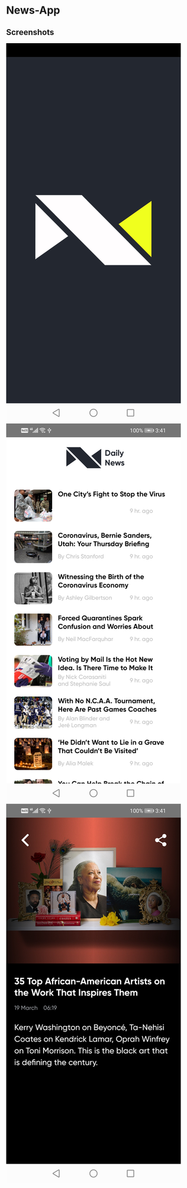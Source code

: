 # News-App

Screenshots
-----------
![NewsAppSplashScreen](screenshots/Screenshot_0.jpg "Splash Screen")
![NewsList](screenshots/Screenshot_1.jpg "News List screen")
![NewsDetails](screenshots/Screenshot_2.jpg "News Details screen")
